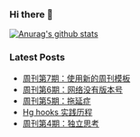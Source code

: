 ### Hi there 👋

[![Anurag's github stats](https://github-readme-stats.vercel.app/api?username=gd4ark)](https://github.com/anuraghazra/github-readme-stats)

### Latest Posts

<!-- BLOG-POST-LIST:START -->
- [周刊第7期：使用新的周刊模板](https://4ark.me/post/weekly-07.html)
- [周刊第6期：网络没有版本号](https://4ark.me/post/weekly-06.html)
- [周刊第5期：拖延症](https://4ark.me/post/weekly-05.html)
- [Hg hooks 实践历程](https://4ark.me/post/hg-hooks.html)
- [周刊第4期：独立思考](https://4ark.me/post/weekly-04.html)
<!-- BLOG-POST-LIST:END -->
